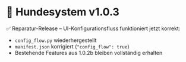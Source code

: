 # 🐾 Hundesystem v1.0.3

✅ Reparatur-Release – UI-Konfigurationsfluss funktioniert jetzt korrekt:

- `config_flow.py` wiederhergestellt
- `manifest.json` korrigiert (`"config_flow": true`)
- Bestehende Features aus 1.0.2b bleiben vollständig erhalten
